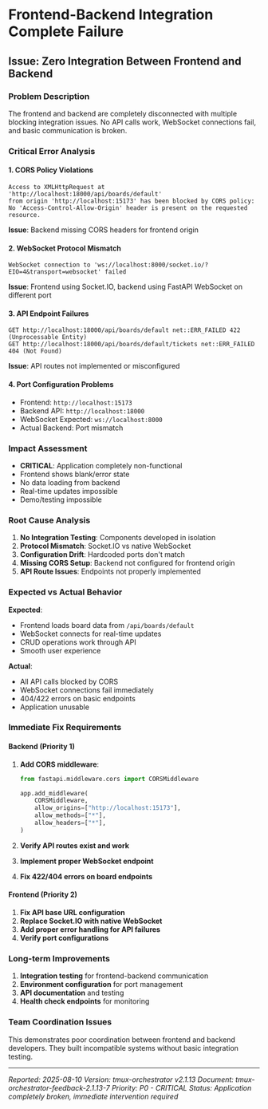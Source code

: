 # Frontend-Backend Integration Complete Failure

## Issue: Zero Integration Between Frontend and Backend

### Problem Description

The frontend and backend are completely disconnected with multiple blocking integration issues. No API calls work, WebSocket connections fail, and basic communication is broken.

### Critical Error Analysis

#### 1. CORS Policy Violations

```
Access to XMLHttpRequest at 'http://localhost:18000/api/boards/default'
from origin 'http://localhost:15173' has been blocked by CORS policy:
No 'Access-Control-Allow-Origin' header is present on the requested resource.
```

**Issue**: Backend missing CORS headers for frontend origin

#### 2. WebSocket Protocol Mismatch

```
WebSocket connection to 'ws://localhost:8000/socket.io/?EIO=4&transport=websocket' failed
```

**Issue**: Frontend using Socket.IO, backend using FastAPI WebSocket on different port

#### 3. API Endpoint Failures

```
GET http://localhost:18000/api/boards/default net::ERR_FAILED 422 (Unprocessable Entity)
GET http://localhost:18000/api/boards/default/tickets net::ERR_FAILED 404 (Not Found)
```

**Issue**: API routes not implemented or misconfigured

#### 4. Port Configuration Problems

- Frontend: `http://localhost:15173`
- Backend API: `http://localhost:18000`
- WebSocket Expected: `ws://localhost:8000`
- Actual Backend: Port mismatch

### Impact Assessment

- **CRITICAL**: Application completely non-functional
- Frontend shows blank/error state
- No data loading from backend
- Real-time updates impossible
- Demo/testing impossible

### Root Cause Analysis

1. **No Integration Testing**: Components developed in isolation
2. **Protocol Mismatch**: Socket.IO vs native WebSocket
3. **Configuration Drift**: Hardcoded ports don't match
4. **Missing CORS Setup**: Backend not configured for frontend origin
5. **API Route Issues**: Endpoints not properly implemented

### Expected vs Actual Behavior

**Expected**:

- Frontend loads board data from `/api/boards/default`
- WebSocket connects for real-time updates
- CRUD operations work through API
- Smooth user experience

**Actual**:

- All API calls blocked by CORS
- WebSocket connections fail immediately
- 404/422 errors on basic endpoints
- Application unusable

### Immediate Fix Requirements

#### Backend (Priority 1)

1. **Add CORS middleware**:

   ```python
   from fastapi.middleware.cors import CORSMiddleware

   app.add_middleware(
       CORSMiddleware,
       allow_origins=["http://localhost:15173"],
       allow_methods=["*"],
       allow_headers=["*"],
   )
   ```

2. **Verify API routes exist and work**
3. **Implement proper WebSocket endpoint**
4. **Fix 422/404 errors on board endpoints**

#### Frontend (Priority 2)

1. **Fix API base URL configuration**
2. **Replace Socket.IO with native WebSocket**
3. **Add proper error handling for API failures**
4. **Verify port configurations**

### Long-term Improvements

1. **Integration testing** for frontend-backend communication
2. **Environment configuration** for port management
3. **API documentation** and testing
4. **Health check endpoints** for monitoring

### Team Coordination Issues

This demonstrates poor coordination between frontend and backend developers. They built incompatible systems without basic integration testing.

---
*Reported: 2025-08-10*
*Version: tmux-orchestrator v2.1.13*
*Document: tmux-orchestrator-feedback-2.1.13-7*
*Priority: P0 - CRITICAL*
*Status: Application completely broken, immediate intervention required*
